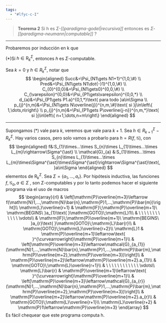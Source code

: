 ```yaml
---
tags:
  - "#lfyc-c-I"
---
```

> **Teorema 2** Si h es $\Sigma$*-[[paradigma-godel|recursiva]]* entonces es $\Sigma$*-[[paradigma-neumann|computable]]*
?

---
Probaremos por inducción en k que

(\*)Si $h\in\mathrm{R}_{k}^{\Sigma}$, entonces $h$ es $\Sigma$-computable.

Sea $k=0$ y $h\in R_{k}^{\Sigma}$, notar que
$$
\begin{aligned}
Succ&=\Psi_{N1\gets N1+1}^{1,0,\#} \\
Pred&=\Psi_{N1\gets N1\dot{-}1}^{1,0,\#} \\
C_{0}^{0,0}&=\Psi_{N1\gets0}^{0,0,\#} \\
C_{\varepsilon}^{0,0}&=\Psi_{P1\gets\varepsilon}^{0,0,*} \\
d_{a}&=\Psi_{P1\gets P1.a}^{0,1,*}\text{ para todo }a\in\Sigma \\
p_{j}^{n,m}&=\Psi_{N1\gets N\overline{j}}^{n,m,\#}\text{ si }j\in\left\{ 1,\dots,n\right\} \\
p_{j}^{n,m}&=\Psi_{P1\gets P\overline{j-n}}^{n,m,*}\text{ si }j\in\left\{ n+1,\dots,n+m\right\}
\end{aligned}
$$

---
Supongamos (\*) vale para $k$, veremos que vale para $k+1$. Sea $h\in R_{k+1}^{\Sigma}-R_{k}^{\Sigma}$. Hay varios casos, pero solo vamos a probarlo para $h=R(f,\mathcal{G})$, con 
$$
\begin{aligned}
f&:S_{1}\times...\times S_{n}\times L_{1}\times...\times L_{m}\rightarrow\Sigma^{\ast} \\
\mathcal{G}_{a}	&:S_{1}\times...\times S_{n}\times L_{1}\times...\times L_{m}\times\Sigma^{\ast}\times\Sigma^{\ast}\rightarrow\Sigma^{\ast}\text{, }a\in\Sigma 
\end{aligned}
$$
elementos de $\mathrm{R}_{k}^{\Sigma}$. Sea $\Sigma=\{a_{1},...,a_{r}\}$. Por hipótesis inductiva, las funciones $f, \mathcal{G}_{a}, a\in\Sigma$ , son $\Sigma$-computables y por lo tanto podemos hacer el siguiente programa via el uso de macros
$$
\begin{array}{rl}
 & \left[\mathrm{P}\overline{m+3}\leftarrow f(\mathrm{N}1,...,\mathrm{N}\bar{n},\mathrm{P}1,...,\mathrm{P}\bar{m})\right]\\
\mathrm{L}\overline{r+1} & \mathrm{IF}\;\mathrm{P}\overline{m+1}\ \mathrm{BEGINS\ }a_{1}\text{ }\mathrm{GOTO}\;\mathrm{L}1\\
 & \ \ \ \ \ \ \ \ \ \ \ \ \vdots\\
 & \mathrm{IF}\;\mathrm{P}\overline{m+1}\ \mathrm{BEGINS\ }a_{r}\text{ }\mathrm{GOTO}\;\mathrm{L}\bar{r}\\
 & \mathrm{GOTO}\;\mathrm{L}\overline{r+2}\\
\mathrm{L}1 & \mathrm{P}\overline{m+1}\leftarrow\text{ }^{\curvearrowright}\mathrm{P}\overline{m+1}\\
 & \left[\mathrm{P}\overline{m+3}\leftarrow\mathcal{G}_{a_{1}}(\mathrm{N}1,...,\mathrm{N}\bar{n},\mathrm{P}1,...,\mathrm{P}\bar{m},\mathrm{P}\overline{m+2},\mathrm{P}\overline{m+3})\right]\\
 & \mathrm{P}\overline{m+2}\leftarrow\mathrm{P}\overline{m+2}.a_{1}\\
 & \mathrm{GOTO}\;\mathrm{L}\overline{r+1}\\
 & \ \ \ \ \ \ \ \ \ \ \ \ \vdots\\
\mathrm{L}\bar{r} & \mathrm{P}\overline{m+1}\leftarrow\text{ }^{\curvearrowright}\mathrm{P}\overline{m+1}\\
 & \left[\mathrm{P}\overline{m+3}\leftarrow\mathcal{G}_{a_{r}}(\mathrm{N}1,...,\mathrm{N}\bar{n},\mathrm{P}1,...,\mathrm{P}\bar{m},\mathrm{P}\overline{m+2},\mathrm{P}\overline{m+3})\right]\\
 & \mathrm{P}\overline{m+2}\leftarrow\mathrm{P}\overline{m+2}.a_{r}\\
 & \mathrm{GOTO}\;\mathrm{L}\overline{r+1}\\
\mathrm{L}\overline{r+2} & \mathrm{P}1\leftarrow\mathrm{P}\overline{m+3}
\end{array}
$$
Es fácil chequear que este programa computa h.